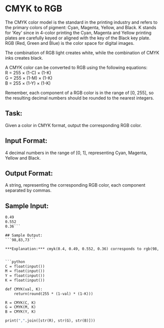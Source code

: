 # CMYK to RGB

The CMYK color model is the standard in the printing industry and refers to the primary colors of pigment: Cyan, Magenta, Yellow, and Black. 
K stands for 'Key' since in 4-color printing the Cyan, Magenta and Yellow printing plates are carefully keyed or aligned with the key of the Black key plate.
RGB (Red, Green and Blue) is the color space for digital images.

The combination of RGB light creates white, while the combination of CMYK inks creates black.

A CMYK color can be converted to RGB using the following equations: <br/>
R = 255 × (1-C) × (1-K)<br/>
G = 255 × (1-M) × (1-K)<br/>
B = 255 × (1-Y) × (1-K)

Remember, each component of a RGB color is in the range of [0, 255], so the resulting decimal numbers should be rounded to the nearest integers.


## Task: 
Given a color in CMYK format, output the corresponding RGB color. 

## Input Format:
4 decimal numbers in the range of [0, 1], representing Cyan, Magenta, Yellow and Black. 

## Output Format:
A string, representing the corresponding RGB color, each component separated by commas.

## Sample Input:
```0.4
0.49
0.552
0.36```

## Sample Output: 
```98,83,73```

***Explanation:*** cmyk(0.4, 0.49, 0.552, 0.36) corresponds to rgb(98, 83, 73).


```python
C = float(input())
M = float(input())
Y = float(input())
K = float(input())

def CMYK(val, K):
    return(round(255 * (1-val) * (1-K)))

R = CMYK(C, K)
G = CMYK(M, K)
B = CMYK(Y, K)

print(",".join([str(R), str(G), str(B)]))
```
